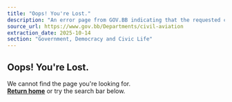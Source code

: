 ```yaml
---
title: "Oops! You're Lost."
description: "An error page from GOV.BB indicating that the requested content could not be found."
source_url: https://www.gov.bb/Departments/civil-aviation
extraction_date: 2025-10-14
section: "Government, Democracy and Civic Life"
---
```


## Oops! You're Lost.

We cannot find the page you're looking for.  
[**Return home**](https://www.gov.bb/) or try the search bar below.
```